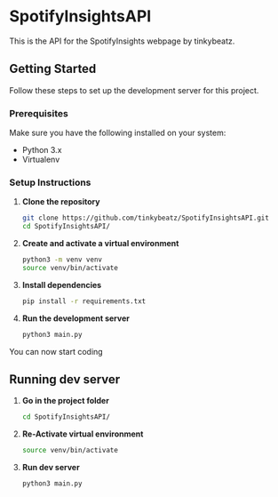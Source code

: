 # SpotifyInsightsAPI

This is the API for the SpotifyInsights webpage by tinkybeatz.

## Getting Started  

Follow these steps to set up the development server for this project.  

### Prerequisites  

Make sure you have the following installed on your system:  
- Python 3.x  
- Virtualenv  

### Setup Instructions  

1. **Clone the repository**  
   ```bash
   git clone https://github.com/tinkybeatz/SpotifyInsightsAPI.git
   cd SpotifyInsightsAPI/ 

2. **Create and activate a virtual environment**
    ```bash
    python3 -m venv venv
    source venv/bin/activate

3. **Install dependencies**
    ```bash
    pip install -r requirements.txt

4. **Run the development server**
    ```bash
    python3 main.py

You can now start coding

## Running dev server

1. **Go in the project folder**
    ```bash
    cd SpotifyInsightsAPI/ 

2. **Re-Activate virtual environment**
    ```bash
    source venv/bin/activate

3. **Run dev server** 
    ```bash
    python3 main.py